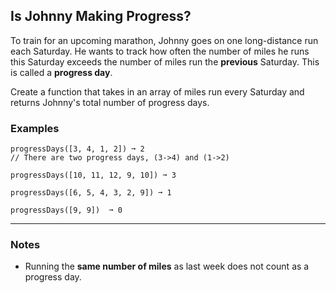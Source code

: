 ## Is Johnny Making Progress?

To train for an upcoming marathon, Johnny goes on one long-distance run each Saturday. He wants to track how often the number of miles he runs this Saturday exceeds the number of miles run the **previous** Saturday. This is called a **progress day**.

Create a function that takes in an array of miles run every Saturday and returns Johnny's total number of progress days.

### Examples

```text
progressDays([3, 4, 1, 2]) ➞ 2
// There are two progress days, (3->4) and (1->2)

progressDays([10, 11, 12, 9, 10]) ➞ 3

progressDays([6, 5, 4, 3, 2, 9]) ➞ 1

progressDays([9, 9])  ➞ 0
```

---

### Notes

- Running the **same number of miles** as last week does not count as a progress day.
